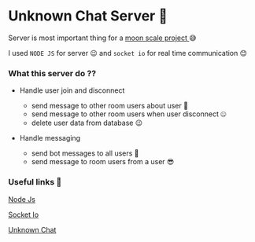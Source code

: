 # Unknown Chat Server 💾

Server is most important thing for a <a href="https://unknown-chat.netlify.app/">moon scale project </a>😅 

I used `NODE JS` for server 😉  and `socket io` for real time communication 😊



### What this server do ??

* Handle user join and disconnect
  - send message to other room users about user 👥
  - send message to other room users when user disconnect 🤐
  - delete user data from database 😉

* Handle messaging
  - send bot messages to all users 🤖
  - send message to room users from a user 😎 



### Useful links 🔗

<a href="https://nodejs.org/en/">Node Js</a>

<a href="https://socket.io/">Socket Io</a>

<a href="https://unknown-chat.netlify.app">Unknown Chat</a>